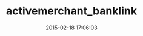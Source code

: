 ---
layout: post
title:  "activemerchant_banklink"
repo:   "laurynas/activemerchant_banklink"
date:   2015-02-18 17:06:03
gemurl: http://github.com/laurynas/activemerchant_banklink
---